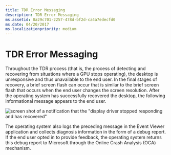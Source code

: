 ```yaml
---
title: TDR Error Messaging
description: TDR Error Messaging
ms.assetid: 0a29c701-2257-478d-bf2d-ca4a7edecfd0
ms.date: 04/20/2017
ms.localizationpriority: medium
---
```


# TDR Error Messaging


Throughout the TDR process (that is, the process of detecting and recovering from situations where a GPU stops operating), the desktop is unresponsive and thus unavailable to the end user. In the final stages of recovery, a brief screen flash can occur that is similar to the brief screen flash that occurs when the end user changes the screen resolution. After the operating system has successfully recovered the desktop, the following informational message appears to the end user.

![screen shot of a notification that the "display driver stopped responding and has recovered"](images/tdr-error.png)

The operating system also logs the preceding message in the Event Viewer application and collects diagnosis information in the form of a debug report. If the end user opted in to provide feedback, the operating system returns this debug report to Microsoft through the Online Crash Analysis (OCA) mechanism.

 

 





